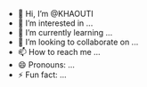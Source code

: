 - 👋 Hi, I’m @KHAOUTI
- 👀 I’m interested in ...
- 🌱 I’m currently learning ...
- 💞️ I’m looking to collaborate on ...
- 📫 How to reach me ...
- 😄 Pronouns: ...
- ⚡ Fun fact: ...

<!---
KHAOUTI/KHAOUTI is a ✨ special ✨ repository because its `README.md` (this file) appears on your GitHub profile.
You can click the Preview link to take a look at your changes.
--->
